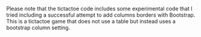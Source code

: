 Please note that the tictactoe code includes some experimental code that I tried including a successful attempt to add columns borders with Bootstrap. This is a tictactoe game that does not use a table but instead uses a bootstrap column setting. 
